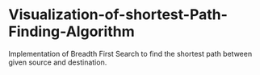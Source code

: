 # Visualization-of-shortest-Path-Finding-Algorithm
Implementation of Breadth First Search to find the shortest path between given source and destination. 
